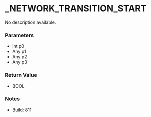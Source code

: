 # _NETWORK_TRANSITION_START

No description available.

### Parameters
* int p0
* Any p1
* Any p2
* Any p3

### Return Value
* BOOL

### Notes
* Build: 811

